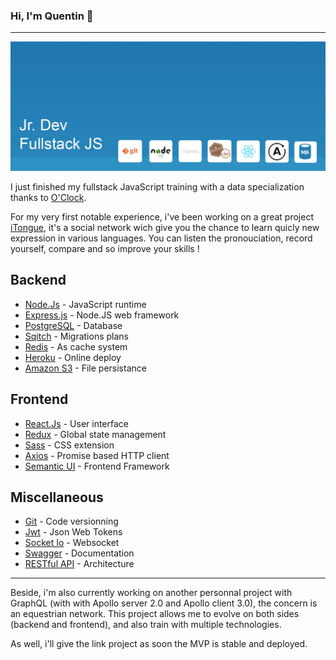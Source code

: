 ### Hi, I'm Quentin 👋
___

![Some tools I use](https://raw.githubusercontent.com/Lemogodeuc/lemogodeuc/master/assets/header.jpg "Header")

I just finished my fullstack JavaScript training with a data specialization thanks to [O'Clock](https://oclock.io/). 

For my very first notable experience, i've been working on a great project [iTongue](https://github.com/Lemogodeuc/iTongue), it's a social network wich give you the chance to learn quicly new expression in various languages. You can listen the pronouciation, record yourself, compare and so improve your skills !

## Backend

* [Node.Js](https://nodejs.org/en/) - JavaScript runtime
* [Express.js](https://expressjs.com/) - Node.JS web framework
* [PostgreSQL](https://www.postgresql.org/) - Database
* [Sqitch](https://sqitch.org/) - Migrations plans
* [Redis](https://redis.io/) - As cache system
* [Heroku](https://www.heroku.com/) - Online deploy
* [Amazon S3](https://aws.amazon.com/fr/s3/) - File persistance

## Frontend

* [React.Js](https://reactjs.org/) - User interface
* [Redux](https://redux.js.org/) - Global state management
* [Sass](https://sass-lang.com/) - CSS extension
* [Axios](https://github.com/axios/axios) - Promise based HTTP client
* [Semantic UI](https://semantic-ui.com/) - Frontend Framework

## Miscellaneous

* [Git](https://git-scm.com/) - Code versionning
* [Jwt](https://jwt.io/) - Json Web Tokens
* [Socket Io](https://socket.io/) - Websocket
* [Swagger](https://swagger.io/) - Documentation
* [RESTful API](https://en.wikipedia.org/wiki/Representational_state_transfer) - Architecture

___

Beside, i'm also currently working on another personnal project with GraphQL (with with Apollo server 2.0 and Apollo client 3.0), the concern is an equestrian network. This project allows me to evolve on both sides (backend and frontend), and also train with multiple technologies.

As well, i'll give the link project as soon the MVP is stable and deployed.

